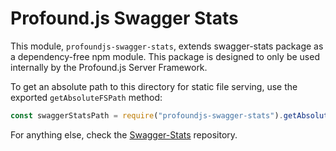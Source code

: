 # Profound.js Swagger Stats

This module, `profoundjs-swagger-stats`, extends swagger-stats package as a dependency-free npm module.
This package is designed to only be used internally by the Profound.js Server Framework.

To get an absolute path to this directory for static file serving, use the exported `getAbsoluteFSPath` method:

```javascript
const swaggerStatsPath = require("profoundjs-swagger-stats").getAbsoluteFSPath()

```

For anything else, check the [Swagger-Stats](https://github.com/slanatech/swagger-stats) repository.

